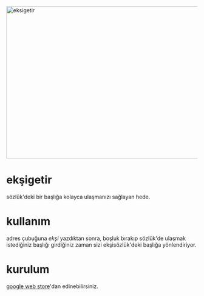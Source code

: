 <img src="http://cs.efe.me/wp-content/uploads/eksigetir.png" alt="eksigetir" width="640" height="400" />

# ekşigetir
sözlük'deki bir başlığa kolayca ulaşmanızı sağlayan hede.

# kullanım
adres çubuğuna <i>ekşi</i> yazdıktan sonra, boşluk bırakıp sözlük'de ulaşmak istediğiniz başlığı girdiğiniz zaman sizi ekşisözlük'deki başlığa yönlendiriyor.

# kurulum
<a href="https://chrome.google.com/webstore/detail/ek%C5%9Figetir/nmfoeackoajopjeicknnnhilgcpdnadh?hl=en-US&gl=TR">google web store</a>'dan edinebilirsiniz.
